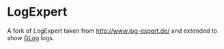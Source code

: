 # LogExpert
A fork of LogExpert taken from http://www.log-expert.de/ and extended to show [GLog](https://github.com/google/glog) logs.
